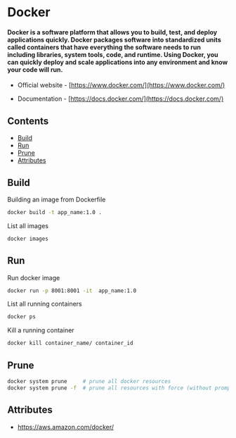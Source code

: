 # Docker 

#### Docker is a software platform that allows you to build, test, and deploy applications quickly. Docker packages software into standardized units called containers that have everything the software needs to run including libraries, system tools, code, and runtime. Using Docker, you can quickly deploy and scale applications into any environment and know your code will run.

- Official website - [https://www.docker.com/](https://www.docker.com/)

- Documentation - [https://docs.docker.com/](https://docs.docker.com/)

## Contents

- [Build](#build)
- [Run](#run)
- [Prune](#prune)
- [Attributes](#attributes)



## Build
Building an image from Dockerfile 
```sh
docker build -t app_name:1.0 .
```
List all images
```sh
docker images
```


## Run
Run docker image
```sh
docker run -p 8001:8001 -it  app_name:1.0
```

List all running containers
```sh
docker ps
```

Kill a running container

```sh
docker kill container_name/ container_id 
```

## Prune
```sh
docker system prune     # prune all docker resources
docker system prune -f  # prune all resources with force (without prompt)
```

## Attributes

- https://aws.amazon.com/docker/


